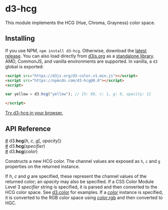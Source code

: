 # d3-hcg

This module implements the HCG (Hue, Chroma, Grayness) color space.

## Installing

If you use NPM, `npm install d3-hcg`. Otherwise, download the [latest release](https://github.com/d3/d3-hcg/releases/latest). You can also load directly from [d3js.org](https://d3js.org) as a [standalone library](https://d3js.org/d3-hcg.v0.0.min.js). AMD, CommonJS, and vanilla environments are supported. In vanilla, a `d3` global is exported:

```html
<script src="https://d3js.org/d3-color.v1.min.js"></script>
<script src="https://npmcdn.com/d3-hcg@0.0"></script>
<script>

var yellow = d3.hcg("yellow"); // {h: 60, c: 1, g: 0, opacity: 1}

</script>
```

[Try d3-hcg in your browser.](https://tonicdev.com/npm/d3-hcg)

## API Reference

<a name="hcg" href="#hcg">#</a> d3.<b>hcg</b>(<i>h</i>, <i>c</i>, <i>g</i>[, <i>opacity</i>])<br>
<a href="#hcg">#</a> d3.<b>hcg</b>(<i>specifier</i>)<br>
<a href="#hcg">#</a> d3.<b>hcg</b>(<i>color</i>)<br>

Constructs a new HCG color. The channel values are exposed as `h`, `c` and `g` properties on the returned instance.

If *h*, *c* and *g* are specified, these represent the channel values of the returned color; an *opacity* may also be specified. If a CSS Color Module Level 3 *specifier* string is specified, it is parsed and then converted to the HCG color space. See [d3.color](https://github.com/d3/d3-color#color) for examples. If a [*color*](https://github.com/d3/d3-color#color) instance is specified, it is converted to the RGB color space using [*color*.rgb](https://github.com/d3/d3-color#color_rgb) and then converted to HGC.
